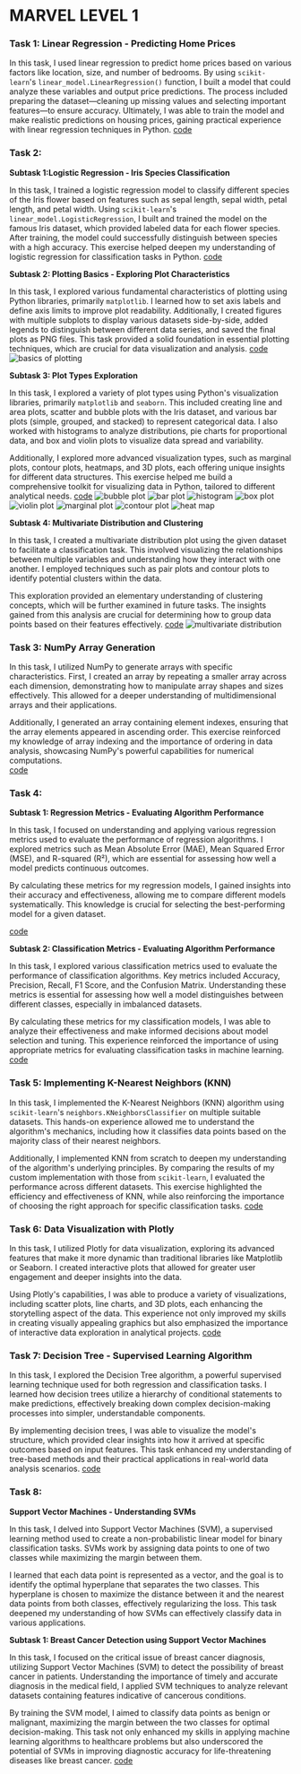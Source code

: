 # MARVEL LEVEL 1



### Task 1: Linear Regression - Predicting Home Prices

In this task, I used linear regression to predict home prices based on various factors like location, size, and number of bedrooms. By using `scikit-learn`'s `linear_model.LinearRegression()` function, I built a model that could analyze these variables and output price predictions. The process included preparing the dataset—cleaning up missing values and selecting important features—to ensure accuracy. Ultimately, I was able to train the model and make realistic predictions on housing prices, gaining practical experience with linear regression techniques in Python.
[code](https://github.com/sudharshanhegde/marvelLevel1Coursework/blob/main/linearRegression.py)

### Task 2: 

**Subtask 1:Logistic Regression - Iris Species Classification**

In this task, I trained a logistic regression model to classify different species of the Iris flower based on features such as sepal length, sepal width, petal length, and petal width. Using `scikit-learn`'s `linear_model.LogisticRegression`, I built and trained the model on the famous Iris dataset, which provided labeled data for each flower species. After training, the model could successfully distinguish between species with a high accuracy. This exercise helped deepen my understanding of logistic regression for classification tasks in Python.
[code](https://github.com/sudharshanhegde/marvelLevel1Coursework/blob/main/logisticRegression.py)

**Subtask 2: Plotting Basics - Exploring Plot Characteristics**

In this task, I explored various fundamental characteristics of plotting using Python libraries, primarily `matplotlib`. I learned how to set axis labels and define axis limits to improve plot readability. Additionally, I created figures with multiple subplots to display various datasets side-by-side, added legends to distinguish between different data series, and saved the final plots as PNG files. This task provided a solid foundation in essential plotting techniques, which are crucial for data visualization and analysis.
[code](https://github.com/sudharshanhegde/marvelLevel1Coursework/blob/main/plot.py)
![basics of plotting](https://github.com/sudharshanhegde/marvelLevel1Coursework/blob/main/output_image_5-1.png)


**Subtask 3: Plot Types Exploration**

In this task, I explored a variety of plot types using Python's visualization libraries, primarily `matplotlib` and `seaborn`. This included creating line and area plots, scatter and bubble plots with the Iris dataset, and various bar plots (simple, grouped, and stacked) to represent categorical data. I also worked with histograms to analyze distributions, pie charts for proportional data, and box and violin plots to visualize data spread and variability.

Additionally, I explored more advanced visualization types, such as marginal plots, contour plots, heatmaps, and 3D plots, each offering unique insights for different data structures. This exercise helped me build a comprehensive toolkit for visualizing data in Python, tailored to different analytical needs.
[code](https://github.com/sudharshanhegde/marvelLevel1Coursework/blob/main/differentplots.py)
![bubble plot](https://github.com/sudharshanhegde/marvelLevel1Coursework/blob/main/output_image_9-1.png)
![bar plot](https://github.com/sudharshanhegde/marvelLevel1Coursework/blob/main/output_image_10-1.png)
![histogram](https://github.com/sudharshanhegde/marvelLevel1Coursework/blob/main/output_image_11-1.png)
![box plot](https://github.com/sudharshanhegde/marvelLevel1Coursework/blob/main/output_image_12-1.png)
![violin plot](https://github.com/sudharshanhegde/marvelLevel1Coursework/blob/main/output_image_13-1.png)
![marginal plot](https://github.com/sudharshanhegde/marvelLevel1Coursework/blob/main/output_image_14-1.png)
![contour plot](https://github.com/sudharshanhegde/marvelLevel1Coursework/blob/main/output_image_15-1.png)
![heat map](https://github.com/sudharshanhegde/marvelLevel1Coursework/blob/main/output_image_16-1.png)


**Subtask 4: Multivariate Distribution and Clustering**

In this task, I created a multivariate distribution plot using the given dataset to facilitate a classification task. This involved visualizing the relationships between multiple variables and understanding how they interact with one another. I employed techniques such as pair plots and contour plots to identify potential clusters within the data. 

This exploration provided an elementary understanding of clustering concepts, which will be further examined in future tasks. The insights gained from this analysis are crucial for determining how to group data points based on their features effectively.
[code](https://github.com/sudharshanhegde/marvelLevel1Coursework/blob/main/multivariateDistribution.py) 
![multivariate distribution](https://github.com/sudharshanhegde/marvelLevel1Coursework/blob/main/output_image_18-1.png)

### Task 3: NumPy Array Generation

In this task, I utilized NumPy to generate arrays with specific characteristics. First, I created an array by repeating a smaller array across each dimension, demonstrating how to manipulate array shapes and sizes effectively. This allowed for a deeper understanding of multidimensional arrays and their applications.

Additionally, I generated an array containing element indexes, ensuring that the array elements appeared in ascending order. This exercise reinforced my knowledge of array indexing and the importance of ordering in data analysis, showcasing NumPy's powerful capabilities for numerical computations.       
[code](https://github.com/sudharshanhegde/marvelLevel1Coursework/blob/main/numpySmallArray.py) 

### Task 4:

**Subtask 1: Regression Metrics - Evaluating Algorithm Performance**

In this task, I focused on understanding and applying various regression metrics used to evaluate the performance of regression algorithms. I explored metrics such as Mean Absolute Error (MAE), Mean Squared Error (MSE), and R-squared (R²), which are essential for assessing how well a model predicts continuous outcomes. 

By calculating these metrics for my regression models, I gained insights into their accuracy and effectiveness, allowing me to compare different models systematically. This knowledge is crucial for selecting the best-performing model for a given dataset.

[ code ](https://github.com/sudharshanhegde/marvelLevel1Coursework/blob/main/regressionMetrics.py) 


**Subtask 2: Classification Metrics - Evaluating Algorithm Performance**

In this task, I explored various classification metrics used to evaluate the performance of classification algorithms. Key metrics included Accuracy, Precision, Recall, F1 Score, and the Confusion Matrix. Understanding these metrics is essential for assessing how well a model distinguishes between different classes, especially in imbalanced datasets.

By calculating these metrics for my classification models, I was able to analyze their effectiveness and make informed decisions about model selection and tuning. This experience reinforced the importance of using appropriate metrics for evaluating classification tasks in machine learning.
[code ](https://github.com/sudharshanhegde/marvelLevel1Coursework/blob/main/classificationMetrics.py) 

### Task 5: Implementing K-Nearest Neighbors (KNN)

In this task, I implemented the K-Nearest Neighbors (KNN) algorithm using `scikit-learn`'s `neighbors.KNeighborsClassifier` on multiple suitable datasets. This hands-on experience allowed me to understand the algorithm's mechanics, including how it classifies data points based on the majority class of their nearest neighbors.

Additionally, I implemented KNN from scratch to deepen my understanding of the algorithm's underlying principles. By comparing the results of my custom implementation with those from `scikit-learn`, I evaluated the performance across different datasets. This exercise highlighted the efficiency and effectiveness of KNN, while also reinforcing the importance of choosing the right approach for specific classification tasks.
[code ](https://github.com/sudharshanhegde/marvelLevel1Coursework/blob/main/KNNwithSciKitComparision.py)

### Task 6: Data Visualization with Plotly

In this task, I utilized Plotly for data visualization, exploring its advanced features that make it more dynamic than traditional libraries like Matplotlib or Seaborn. I created interactive plots that allowed for greater user engagement and deeper insights into the data. 

Using Plotly's capabilities, I was able to produce a variety of visualizations, including scatter plots, line charts, and 3D plots, each enhancing the storytelling aspect of the data. This experience not only improved my skills in creating visually appealing graphics but also emphasized the importance of interactive data exploration in analytical projects.
[code](https://github.com/sudharshanhegde/marvelLevel1Coursework/blob/main/plotly.py) 


### Task 7: Decision Tree - Supervised Learning Algorithm

In this task, I explored the Decision Tree algorithm, a powerful supervised learning technique used for both regression and classification tasks. I learned how decision trees utilize a hierarchy of conditional statements to make predictions, effectively breaking down complex decision-making processes into simpler, understandable components. 

By implementing decision trees, I was able to visualize the model's structure, which provided clear insights into how it arrived at specific outcomes based on input features. This task enhanced my understanding of tree-based methods and their practical applications in real-world data analysis scenarios.
[code](https://github.com/sudharshanhegde/marvelLevel1Coursework/blob/main/decisionTree.py) 

### Task 8: 
**Support Vector Machines - Understanding SVMs**

In this task, I delved into Support Vector Machines (SVM), a supervised learning method used to create a non-probabilistic linear model for binary classification tasks. SVMs work by assigning data points to one of two classes while maximizing the margin between them. 

I learned that each data point is represented as a vector, and the goal is to identify the optimal hyperplane that separates the two classes. This hyperplane is chosen to maximize the distance between it and the nearest data points from both classes, effectively regularizing the loss. This task deepened my understanding of how SVMs can effectively classify data in various applications.

**Subtask 1: Breast Cancer Detection using Support Vector Machines**

In this task, I focused on the critical issue of breast cancer diagnosis, utilizing Support Vector Machines (SVM) to detect the possibility of breast cancer in patients. Understanding the importance of timely and accurate diagnosis in the medical field, I applied SVM techniques to analyze relevant datasets containing features indicative of cancerous conditions.

By training the SVM model, I aimed to classify data points as benign or malignant, maximizing the margin between the two classes for optimal decision-making. This task not only enhanced my skills in applying machine learning algorithms to healthcare problems but also underscored the potential of SVMs in improving diagnostic accuracy for life-threatening diseases like breast cancer.
[code](https://github.com/sudharshanhegde/marvelLevel1Coursework/blob/main/SupportVectorMachineBreastCancer.py)








